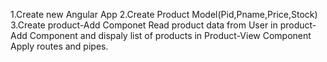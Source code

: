 1.Create new Angular App
2.Create Product Model(Pid,Pname,Price,Stock)
3.Create product-Add Componet
Read product data from User in product-Add Component  and dispaly  list of products in Product-View Component
Apply routes and pipes.

